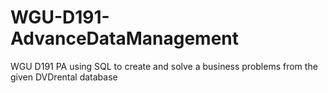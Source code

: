 # WGU-D191-AdvanceDataManagement
WGU D191 PA using SQL to create and solve a business problems from the given DVDrental database
